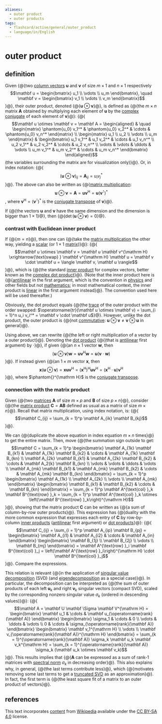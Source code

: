 ```yaml
---
aliases:
  - outer product
  - outer products
tags:
  - flashcard/active/general/outer_product
  - language/in/English
---
```


# outer product

## definition

Given {@{two [column vectors](row%20and%20column%20vectors.md) $\mathbf u$ and $\mathbf v$ of size $m \times 1$ and $n \times 1$ respectively $$\mathbf u = \begin{bmatrix} u_1 \\ \vdots \\ u_m \end{bmatrix}, \quad \mathbf v = \begin{bmatrix} v_1 \\ \vdots \\ v_m \end{bmatrix}$$}@}, their outer product, denoted {@{$\mathbf u \otimes \mathbf v$}@}, is defined as {@{the $m \times n$ matrix $\mathbf A$ obtained by multiplying each element of $\mathbf u$ by the [complex conjugate](complex%20conjugate.md) of each element of $\mathbf v$}@}: {@{$$\mathbf u \otimes \mathbf v = \mathbf A = \begin{aligned} & \quad \begin{matrix} \phantom{u_0} v_1^* & \phantom{u_0} v_2^* & \cdots & \phantom{u_0} v_n^* \end{matrix} \\ \begin{matrix} u_1 \\ u_2 \\ \vdots \\ u_m \end{matrix} & \begin{bmatrix} u_1 v_1^* & u_1 v_2^* & \cdots & u_1 v_n^* \\ u_2 v_1^* & u_2 v_2^* & \cdots & u_2 v_n^* \\ \vdots & \vdots & \ddots & \vdots \\ u_m v_1^* & u_m v_2^* & \cdots & u_m v_n^* \end{bmatrix} \end{aligned}$$ (the variables surrounding the matrix are for visualization only)}@}. Or, in index notation: {@{$$(\mathbf u \otimes \mathbf v)_{ij} = \mathbf A_{ij} = u_i v_j^*$$}@}. The above can also be written as {@{[matrix multiplication](matrix%20multiplication.md): $$\mathbf u \otimes \mathbf v = \mathbf A = \mathbf u \mathbf v^{\mathrm H} = \mathbf u \left(\mathbf v^\intercal \right)^*$$, where $\mathbf v^{\mathrm H} = \left(\mathbf v^\intercal \right)^*$ is the [conjugate transpose](conjugate%20transpose.md) of $\mathbf v$}@}.

If {@{the vectors $\mathbf u$ and $\mathbf v$ have the same dimension and the dimension is bigger than $1 \times 1$}@}, then {@{$\det(\mathbf u \otimes \mathbf v) = 0$}@}.

### contrast with Euclidean inner product

If {@{$m = n$}@}, then one can {@{take the [matrix multiplication](matrix%20multiplication.md) the other way, yielding a [scalar](scalar%20(mathematics).md) (or $1 \times 1$ [matrix](matrix%20(mathematics).md))}@}: {@{$$\mathbf u \otimes \mathbf v = \mathbf u \mathbf v^{\mathrm H} \xrightarrow{\text{swap} } \mathbf v^{\mathrm H} \mathbf u = \mathbf v \cdot \mathbf u = \langle \mathbf v, \mathbf u \rangle$$}@}, which is {@{the standard [inner product](inner%20product%20space.md) for complex vectors, better known as the [complex dot product](dot%20product.md#complex%20vectors)}@}. (Note that the inner product here is {@{[antilinear](antilinear%20map.md) in the first argument, which is the convention in [physics](physics.md) and other fields but not [mathematics](mathematics.md); in most mathematical context, the inner product is [linear](linear%20map.md) in the first argument instead}@}. The convention used here will be used thereafter.)

Obviously, the dot product equals {@{the [trace](trace%20(linear%20algebra).md) of the outer product with the order swapped: $\operatorname{tr}(\mathbf u \otimes \mathbf v) = \sum_{i = 1}^n u_i v_i^* = \mathbf v \cdot \mathbf u$}@}. However, unlike the dot product, the outer product is {@{not [commutative](commutative%20property.md): $\mathbf u \otimes \mathbf v \ne \mathbf v \otimes \mathbf u$ in general}@}.

Using above, we can rewrite {@{the left or right multiplication of a vector by a outer product}@}. Denoting the [dot product](dot%20product.md) {@{(that is [antilinear](antilinear%20map.md) first argument) by $\cdot$}@}, if given {@{an $n \times 1$ vector $\mathbf w$, then $$(\mathbf u \otimes \mathbf v) \mathbf w = \mathbf u \mathbf v^{\mathrm H} \mathbf w = \mathbf u (\mathbf v \cdot \mathbf w)$$}@}. If instead given {@{an $1 \times m$ vector $\mathbf x$, then $$\mathbf x (\mathbf u \otimes \mathbf v) = \mathbf x \mathbf u \mathbf v^{\mathrm H} = \left(\mathbf x^{\mathrm H}\right)^{\mathrm H} \mathbf u \mathbf v^{\mathrm H} = \left( \mathbf x^{\mathrm H} \cdot \mathbf u \right) \mathbf v^{\mathrm H}$$}@}, where $\phantom{}^{\mathrm H}$ is the [conjugate transpose](conjugate%20transpose.md).

### connection with the matrix product

Given {@{two [matrices](matrix%20(mathematics).md) $\mathbf A$ of size $m \times p$ and $\mathbf B$ of size $p \times n$}@}, consider {@{the [matrix product](matrix%20multiplication.md) $\mathbf C = \mathbf A \mathbf B$ defined as usual as a matrix of size $m \times n$}@}. Recall that matrix multiplication, using index notation, is: {@{$$\mathbf C_{ij} = \sum_{k = 1}^p \mathbf A_{ik} \mathbf B_{kj}$$}@}.

We can {@{duplicate the above equation in index equation $m \times n$ times}@} to get the entire matrix. Then, move {@{the summation sign outside to get: $$\mathbf C = \sum_{k = 1}^p \begin{bmatrix} \mathbf A_{1k} \mathbf B_{k1} & \mathbf A_{1k} \mathbf B_{k2} & \cdots & \mathbf A_{1k} \mathbf B_{kn} \\ \mathbf A_{2k} \mathbf B_{k1} & \mathbf A_{2k} \mathbf B_{k2} & \cdots & \mathbf A_2{k} \mathbf B_{kn} \\ \vdots & \vdots & \ddots & \vdots \\ \mathbf A_{mk} \mathbf B_{k1} & \mathbf A_{mk} \mathbf B_{k2} & \cdots & \mathbf A_{mk} \mathbf B_{kn} \end{bmatrix} = \sum_{k = 1}^p \begin{bmatrix} \mathbf A_{1k} \\ \mathbf A_{2k} \\ \vdots \\ \mathbf A_{mk} \end{bmatrix} \begin{bmatrix} \mathbf B_{k1} & \mathbf B_{k2} & \cdots & \mathbf B_{kn} \end{bmatrix} = \sum_{k = 1}^p \mathbf A^{\text{col} }_k \mathbf B^{\text{row} }_k = \sum_{k = 1}^p \mathbf A^{\text{col} }_k \otimes \left(\mathbf B^{\text{row} }_k\right)^{\mathrm H}$$}@}, showing that the matrix product $\mathbf C$ can be written as {@{a sum of column-by-row outer products}@}. This expression has {@{duality with the more common expression that expresses each entry of $\mathbf C$ by row-by-column [inner products](inner%20product%20space.md) ([antilinear](antilinear%20map.md) first argument) or [dot products](dot%20product.md)}@}: {@{$$\mathbf C_{ij} = \sum_{i = 1}^p \mathbf A_{ip} \mathbf B_{pj} = \begin{bmatrix} \mathbf A_{i1} & \mathbf A_{i2} & \cdots & \mathbf A_{in} \end{bmatrix} \begin{bmatrix} \mathbf B_{1j} \\ \mathbf B_{2j} \\ \vdots \\ \mathbf B_{mj} \end{bmatrix} = \mathbf A^{\text{row} }_i \mathbf B^{\text{col} }_j = \left(\mathbf A^{\text{row} }_i\right)^{\mathrm H} \cdot \mathbf B^{\text{col} }_j$$}@}. Compare the expressions.

This relation is relevant {@{in the application of [singular value decomposition](singular%20value%20decomposition.md) (SVD) (and [eigendecomposition](eigendecomposition%20of%20a%20matrix.md) as a special case)}@}. In particular, the decomposition can be interpreted as {@{the sum of outer products of each left $\mathbf u_k$ and right $\mathbf v_k$ singular vectors (compact SVD), scaled by the corresponding nonzero singular value $\sigma_k$ (ordered in descending values)}@}: {@{$$\mathbf A = \mathbf U \mathbf \Sigma \mathbf V^{\mathrm H} = \begin{bmatrix} \mathbf u_1 & \cdots & \mathbf u_{\operatorname{rank}(\mathbf A)} \end{bmatrix} \begin{bmatrix} \sigma_1 & \cdots & 0 \\ \vdots & \ddots & \vdots \\ 0 & \cdots & \sigma_{\operatorname{rank}(\mathbf A)} \end{bmatrix} \begin{bmatrix} \mathbf v_1^{\mathrm H} \\ \vdots \\ \mathbf v_{\operatorname{rank}(\mathbf A)}^{\mathrm H} \end{bmatrix} = \sum_{k = 1}^{\operatorname{rank}(\mathbf A)} \sigma_k \mathbf u_k \mathbf v_k^{\mathrm H} = \sum_{k = 1}^{\operatorname{rank}(\mathbf A)} \sigma_k (\mathbf u_k \otimes \mathbf v_k)$$}@}. This results implies that {@{$\mathbf A$ can be expressed as a sum of rank-1 matrices with [spectral norm](matrix%20norm.md#spectral%20norm(p%20=%202)) $\sigma_k$ in decreasing order}@}. This also explains why, in general, {@{the last terms contribute less}@}, which {@{motivates removing some last terms to get a [truncated SVD](singular%20value%20decomposition.md#truncated%20SVD) as an approximation}@}. In fact, the first term is {@{the least square fit of a matrix to an outer product of vectors}@}.

## references

This text incorporates [content](https://en.wikipedia.org/wiki/outer_product) from [Wikipedia](Wikipedia.md) available under the [CC BY-SA 4.0](https://creativecommons.org/licenses/by-sa/4.0/) license.
